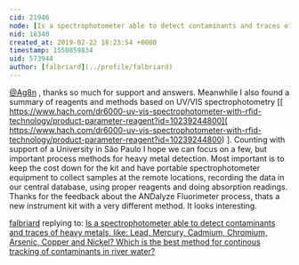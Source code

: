 ```yaml
---
cid: 21946
node: [Is a spectrophotometer able to detect contaminants and traces of heavy metals, like: Lead, Mercury, Cadmium, Chromium, Arsenic, Copper and Nickel? Which is the best method for continous tracking of contaminants in river water?  ](../notes/falbriard/02-11-2019/is-a-spectrophotometer-able-to-detect-contaminants-and-traces-of-heavy-metals-like-lead-mercury-cadmium-chromium-arsenic-copper-and-nickel-which-is-the-best-method-for-continous-tracking-of-contaminants-in-river-water)
nid: 18340
created_at: 2019-02-22 18:23:54 +0000
timestamp: 1550859834
uid: 573944
author: [falbriard](../profile/falbriard)
---
```


 [@Ag8n](/profile/Ag8n) , thanks so much for support and answers.  Meanwhile I also found a summary of reagents and methods based on UV/VIS spectrophotometry [[ https://www.hach.com/dr6000-uv-vis-spectrophotometer-with-rfid-technology/product-parameter-reagent?id=10239244800]( https://www.hach.com/dr6000-uv-vis-spectrophotometer-with-rfid-technology/product-parameter-reagent?id=10239244800) ]. Counting with support of a University in São Paulo I hope we can focus on a few, but important process methods for heavy metal detection. Most important is to keep the cost down for the kit and have portable spectrophotometer equipment to collect samples at the remote locations, recording the data in our central database, using proper reagents and doing absorption readings.  Thanks for the feedback about the ANDalyze Fluorimeter process, thats a new instrument kit with a very different method. It looks interesting.      
 

[falbriard](../profile/falbriard) replying to: [Is a spectrophotometer able to detect contaminants and traces of heavy metals, like: Lead, Mercury, Cadmium, Chromium, Arsenic, Copper and Nickel? Which is the best method for continous tracking of contaminants in river water?  ](../notes/falbriard/02-11-2019/is-a-spectrophotometer-able-to-detect-contaminants-and-traces-of-heavy-metals-like-lead-mercury-cadmium-chromium-arsenic-copper-and-nickel-which-is-the-best-method-for-continous-tracking-of-contaminants-in-river-water)

